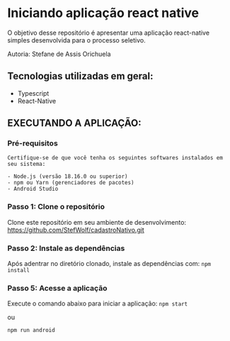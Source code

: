 # Iniciando aplicação react native

O objetivo desse repositório é apresentar uma aplicação react-native simples desenvolvida para o processo seletivo. 

Autoria: Stefane de Assis Orichuela

## Tecnologias utilizadas em geral:
- Typescript
- React-Native

## EXECUTANDO A APLICAÇÃO:

### Pré-requisitos
    Certifique-se de que você tenha os seguintes softwares instalados em seu sistema:

    - Node.js (versão 18.16.0 ou superior)
    - npm ou Yarn (gerenciadores de pacotes)
    - Android Studio

### Passo 1: Clone o repositório
   Clone este repositório em seu ambiente de desenvolvimento:
    https://github.com/StefWolf/cadastroNativo.git

### Passo 2: Instale as dependências
  Após adentrar no diretório clonado, instale as dependências com:
   ``` npm install ```
  
### Passo 5: Acesse a aplicação
   Execute o comando abaixo para iniciar a aplicação:
  ``` npm start ```
  
  ou
  
  ```npm run android``` 



    
